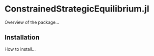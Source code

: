 # ConstrainedStrategicEquilibrium.jl

Overview of the package...

## Installation

How to install...
